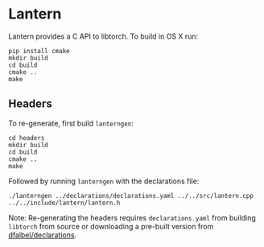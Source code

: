 # Lantern

Lantern provides a C API to libtorch. To build in OS X run:

```
pip install cmake
mkdir build
cd build
cmake ..
make
```

## Headers

To re-generate, first build `lanterngen`:

```
cd headers
mkdir build
cd build
cmake ..
make
```

Followed by running `lanterngen` with the declarations file:

```
./lanterngen ../declarations/declarations.yaml ../../src/lantern.cpp ../../include/lantern/lantern.h
```

Note: Re-generating the headers requires `declarations.yaml` from building `libtorch` from source or downloading a pre-built version from [dfalbel/declarations](https://github.com/dfalbel/declarations/releases/tag/declarations).

